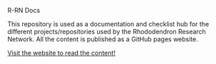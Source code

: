 R-RN Docs

This repository is used as a documentation and checklist hub for the different projects/repositories used by the Rhododendron Research Network. All the content is published as a GitHub pages website.

[Visit the website to read the content!](https://rhodoresearchnetwork.github.io/)
